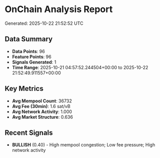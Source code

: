 # OnChain Analysis Report
Generated: 2025-10-22 21:52:52 UTC

## Data Summary
- **Data Points**: 96
- **Feature Points**: 96
- **Signals Generated**: 1
- **Time Range**: 2025-10-21 04:57:52.244504+00:00 to 2025-10-22 21:52:49.911557+00:00

## Key Metrics
- **Avg Mempool Count**: 36732
- **Avg Fee (30min)**: 1.6 sat/vB
- **Avg Network Activity**: 1.000
- **Avg Market Structure**: 0.636

## Recent Signals
- **BULLISH** (0.40) - High mempool congestion; Low fee pressure; High network activity
